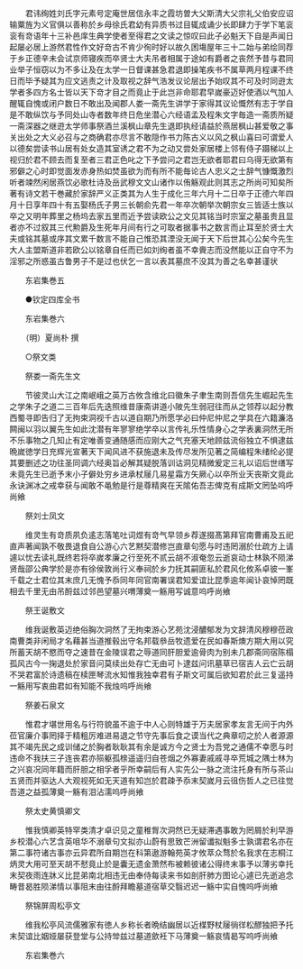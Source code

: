 <!-- { "loadSidebar": true } -->
　　君讳绚姓刘氏字元素号定庵世居信永丰之霞坊曽大父斯清大父宗礼父伯安应诏输粟旌为义官俱以善称於乡母徐氏君幼有异质书过目辄成诵少长即肆力于学下笔衮衮有竒语年十三补邑庠生典学使者至得君之文读之惊叹曰此子必魁天下自是声闻日起屡必居上游然君性作文好竒古不肯少徇时好以故久困塲屋年三十二始与弟绘同荐于乡正德辛未会试京师寝疾而卒贤士大夫吊者相属于途如有爵者之丧然予昔与君同业举子恒窃以为不多让及在太学一日督课甚急君退即操笔疾书不属草两月程课不终日而毕予疑其为应文逃责之计及取视之辞气浩发议论层出予始叹其不可及时同逰太学者多四方名士皆以天下竒才目之而竟止于此岂非命耶君早嵗豪迈好使酒以气加人醒辄自愧或闭户数日不敢出及闻郡人娄一斋先生讲学于家得其议论慨然有志于学自是不敢纵饮与予同处山寺者数年终日危坐潜心六经语孟及程朱文字毎造一斋质所疑一斋深器之继逰太学师事祭酒兰溪枫山章先生退即执经请益於燕居枫山甚爱敬之事关出处之大义必召与之商确君亦尽言不敢隠作书力陈古义以风之枫山喜曰可谓爱人以德矣尝读书山居有处女造其室诱之君不为之动又尝处家居楼上邻有侍子蹑梯以上视归於君不顾去而复至者三君正色叱之下予尝问之君岂无欲者耶君曰乌得无欲第有邪僻之心时即觉面发赤身热如焚虽欲为而有所不能毎论古人忠义之士辞气慷慨激烈听者竦然闲居燕饮必歌杜诗及岳武穆文文山诸作以侑觞观此则其志之所尚可知矣所著有诗文若干巻藏於家辞严义正类其为人生于成化三年六月十二日卒于正德六年四月十日享年四十有五娶杨氏子男三长朝俞先君一年卒次朝举次朝宗女三皆适士族以卒之又明年葬里之杨坞去家五里而近予尝读欧公之文见其铭当时宗室之墓虽贵且显者亦不过叙其三代勲爵及生死年月间有行之可取者据事书之数言而止耳至於贤士大夫或铭其墓或序其文累千数言不能自己惟恐其湮没无闻于天下后世其心公矣今先生大人主盟斯道非若欧公以铭章自任而已如刘绚者虽不幸賫志而没然能以正自守不为淫邪之所惑虽古鲁男子不是过也伏乞一言以表其墓庶不没其为善之名幸甚谨状

　　东岩集巻五

　　●钦定四库全书

　　东岩集巻六

　　（明）夏尚朴 撰

　　○祭文类

　　祭娄一斋先生文

　　节彼灵山大江之南岷峨之英万古攸含维北曰徽朱子聿生南则吾信先生崛起先生之学朱子之道二三百年后先迭照维昔康斋讲道小陂先生弱冠往而从之领荐以起分教西蜀寻即告归了无拘束洞视千古以道自期乃所愿学必曰仲尼仲尼之学具在六籍濂洛闗闽以羽以翼先生如此沈潜有年寥寥绝学卒以言传礼乐性情身心之学表裏洞然无所不乐事物之几知止有定唯善变通随感而应刚大之气充塞天地顾兹流俗独立不惧逮兹晩嵗徳学日充辉光宣著天下闻风进不获施退未及传尽发所见著之简编程朱绪纶必提其要删述之功往圣同调六经奥旨必解其疑脱落训诂洞见精微爰定三礼以诏后世缮写未竟先生已逝予末小子僻处穷乡进承杖屦几易星霜方矢厥心以卒所业天丧斯文竟此永诀渊冰之戒幸获与闻敢不黾勉是行是尊精爽在天隂佑吾志俾克有成斯文罔坠呜呼尚飨

　　祭刘士凤文

　　维灵生有竒质夙负逺志落笔吐词煜有竒气早领乡荐遂掇髙第拜官南曹甫及五祀直声著闻孰不敬畏退食自公游心六艺黙契潜修岂直章句愿与时违罔溺於仕疏方上请遽以忧去读礼既终若将卒嵗孝廉之行至死不贰云胡不淑奄忽云逝哀动士林孰不陨涕贤哉邵公典学於是亦有徐侯敦尚行义奉祠於乡力抚其嗣匪私於君风化攸系卓彼一峯千载之士君位其末庶几无愧予忝同年同官南署误君知爱谊比昆季逾年闻讣哀悼罔既相去千里无由吊酹兹过邻邑望墓兴喟薄奠一觞用写诚意呜呼尚飨

　　祭王诞敷文

　　维我诞敷英迈绝俗胸次洞然了无拘束游心艺苑沈浸醲郁发为文辞清风穆穆莅政南曹类非闲局才名藉甚当道推毂出守名邦载叅岳牧遗爱在民如春斯燠方期大用以究所蓄天胡不愍而夺之速昔在金陵误君之辱道同肝胆爱逾骨肉为别未几郡斋同宿陈榻孤风古今一掬退处於家音问莫续出处存亡无由可卜逮兹问讯墓草已宿吉人云亡云胡不哭君富於诗遗稿在椟匣琴流水知惟我独幸君有子斯文可属后欲知君於此三复遥持一觞用写衷曲君如有知能不我烛呜呼尚飨

　　祭姜石泉文

　　惟君才堪世用名与行符貌虽不逾于中人心则特雄于万夫居家孝友言无间于内外莅官廉介事罔择于精粗厉难进易退之节守先事后食之谟当代之典章叨之於人者源源其不竭先民之成训储之於胸者耿耿其有余是诚方今之贤士为吾党之通儒不幸愿与时违命不我扶三子连丧君亦殒躯孤榇遥遥归自苍烟之外寡妻戚戚寻卒荒城之隅士林为之兴哀况同年籍而肝胆之相孚者乎所幸嗣后有人实先公一脉之流注托身有所与茶山五贤而并驱达人大观视死如无天道有知岂於君疎予忝末契嵗月云徂伤哲人之已往觉吾道之益孤薄奠一觞有泪沾濡呜呼尚飨

　　祭太史黄慎卿文

　　惟我慎卿英特罕类清才卓识见之童稚胷次洞然已无疑滞遇事敢为罔屑於利早游乡校潜心六艺含英咀华不溺章句文拟亦山蔚有思致芒洲留谶拟魁多士孰谓君名亦在第二事符诸古事亦云异君所自期岂在科第遨游翰苑英才攸萃众骛於名我求在志桐江炳灵大用可至天胡不憖竟止於是囊无遗金萧然布被赖彼诸公得终末事予以薄劣幸托末契夜雨连牀义比昆弟南北相违无由奉侍每读来书如剖肝肺方图论心遽已先逝追念畴昔曷胜陨涕情以事阻末由往酹拜瞻墓道宿草交翳迟迟一觞中实自愧呜呼尚飨

　　祭锦屏周松亭文

　　维我松亭风流儒雅家有徳人乡称长者晩结幽居以近楳野杖屦徜徉松醪独把予托末契谊比姻娅屡获登堂与公持斚兹过墓道歛衽下马薄奠一觞哀情曷写呜呼尚飨

　　东岩集巻六
